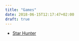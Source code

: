 ```yaml
---
title: "Games"
date: 2018-06-15T12:17:47+02:00
draft: true
---
```


* [Star Hunter](https://nhuquan.github.io/starHunter)
